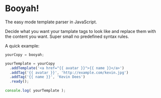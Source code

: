 Booyah!
=======

The easy mode template parser in JavaScript.

Decide what you want your tamplate tags to look like and replace them with the content you want. Super small no predefined syntax rules.

A quick example:

```js
yourCopy = booyah;

yourTemplate = yourCopy
  .addTemplate('<a href="{{ avatar }}">{{ name }}</a>')
  .addTag('{{ avatar }}', 'http://example.com/kevin.jpg')
  .addTag('{{ name }}', 'Kevin Dees')
  .ready();
    
console.log( yourTemplate );

```
